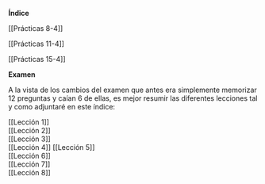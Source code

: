 **Índice**

[[Prácticas 8-4]]

[[Prácticas 11-4]]

[[Prácticas 15-4]]

**Examen**

A la vista de los cambios del examen que antes era simplemente memorizar 12 preguntas y caían 6 de ellas, es mejor resumir las diferentes lecciones tal y como adjuntaré en este índice:

[[Lección 1]]  
[[Lección 2]]  
[[Lección 3]]  
[[Lección 4]]
[[Lección 5]]  
[[Lección 6]]  
[[Lección 7]]  
[[Lección 8]]
 

